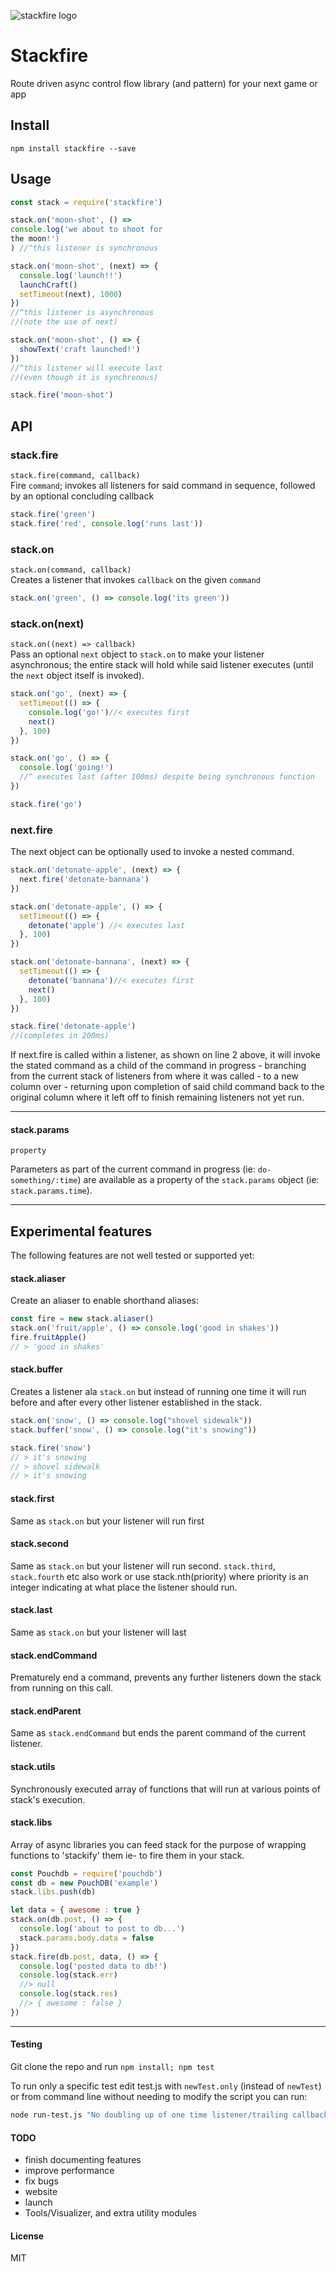 ![stackfire logo](./logo.svg)

# Stackfire

Route driven async control flow library (and pattern) for your next game or app

## Install
```
npm install stackfire --save
```

## Usage
```javascript
const stack = require('stackfire')

stack.on('moon-shot', () =>
console.log('we about to shoot for
the moon!')
) //^this listener is synchronous

stack.on('moon-shot', (next) => {
  console.log('launch!!')
  launchCraft()
  setTimeout(next), 1000)
})
//^this listener is asynchronous
//(note the use of next)

stack.on('moon-shot', () => {
  showText('craft launched!')
})
//^this listener will execute last
//(even though it is synchronous)

stack.fire('moon-shot')
```


## API

### stack.fire
`stack.fire(command, callback)`   
Fire `command`; invokes all listeners for said command in sequence, followed by an optional concluding callback
```javascript
stack.fire('green')
stack.fire('red', console.log('runs last'))
```

### stack.on
`stack.on(command, callback)`   
Creates a listener that invokes `callback` on the given `command`
```javascript
stack.on('green', () => console.log('its green'))
```

### stack.on(next)
`stack.on((next) => callback)`   
Pass an optional `next` object to `stack.on` to make your listener asynchronous; the entire stack will hold while said listener executes (until the `next` object itself is invoked).

```javascript
stack.on('go', (next) => {
  setTimeout(() => {
    console.log('go!')//< executes first
    next()
  }, 100)
})

stack.on('go', () => {
  console.log('going!')
  //^ executes last (after 100ms) despite being synchronous function
})

stack.fire('go')
```
### next.fire

The next object can be optionally used to invoke a nested command.

```javascript
stack.on('detonate-apple', (next) => {
  next.fire('detonate-bannana')
})

stack.on('detonate-apple', () => {
  setTimeout(() => {
    detonate('apple') //< executes last
  }, 100)
})

stack.on('detonate-bannana', (next) => {
  setTimeout(() => {
    detonate('bannana')//< executes first
    next()
  }, 100)
})

stack.fire('detonate-apple')
//(completes in 200ms)
```

If next.fire is called within a listener, as shown on line 2 above, it will invoke the stated command as a child of the command in progress - branching from the current stack of listeners from where it was called - to a new column over - returning upon completion of said child command back to the original column where it left off to finish remaining listeners not yet run.

----


#### stack.params
`property`   

Parameters as part of the current command in progress (ie: `do-something/:time`) are available as a property of the `stack.params` object  (ie: `stack.params.time`).

----

## Experimental features
The following features are not well tested or supported yet:

#### stack.aliaser

Create an aliaser to enable shorthand aliases:

```javascript
const fire = new stack.aliaser()
stack.on('fruit/apple', () => console.log('good in shakes'))
fire.fruitApple()
// > 'good in shakes'
```

#### stack.buffer

Creates a listener ala `stack.on` but instead of running one time it will run before and after every other listener established in the stack.

```javascript
stack.on('snow', () => console.log("shovel sidewalk"))
stack.buffer('snow', () => console.log("it's snowing"))

stack.fire('snow')
// > it's snowing
// > shovel sidewalk
// > it's snowing
```

#### stack.first
Same as `stack.on` but your listener will run first

#### stack.second
Same as `stack.on` but your listener will run second.  `stack.third`, `stack.fourth` etc also work or use stack.nth(priority) where priority is an integer indicating at what place the listener should run.

#### stack.last
Same as `stack.on` but your listener will last

#### stack.endCommand
Prematurely end a command, prevents any further listeners down the stack from running on this call.


#### stack.endParent
Same as `stack.endCommand` but ends the parent command of the current listener.

#### stack.utils
Synchronously executed array of functions that will run at various points of stack's execution.

#### stack.libs
Array of async libraries you can feed stack for the purpose of wrapping functions to 'stackify' them ie- to fire them in your stack.

```javascript
const Pouchdb = require('pouchdb')
const db = new PouchDB('example')
stack.libs.push(db)

let data = { awesome : true }
stack.on(db.post, () => {
  console.log('about to post to db...')
  stack.params.body.data = false
})
stack.fire(db.post, data, () => {
  console.log('posted data to db!')
  console.log(stack.err)
  //> null
  console.log(stack.res)
  //> { awesome : false }
})
```

----

#### Testing

Git clone the repo and run `npm install; npm test`

To run only a specific test edit test.js with `newTest.only` (instead of `newTest`) or from command line without needing to modify the script you can run:
```bash
node run-test.js "No doubling up of one time listener/trailing callbacks" | tap-spec
```

#### TODO
- finish documenting features
- improve performance
- fix bugs
- website
- launch
- Tools/Visualizer, and extra utility modules

#### License
MIT
